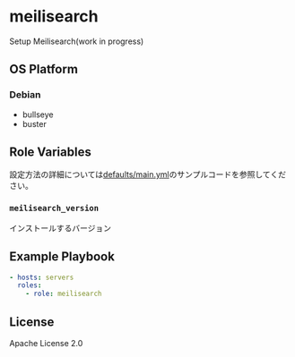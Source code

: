 meilisearch
=================

Setup Meilisearch(work in progress)

OS Platform
-----------------

### Debian

- bullseye
- buster

Role Variables
--------------

設定方法の詳細については[defaults/main.yml](defaults/main.yml)のサンプルコードを参照してください。

### `meilisearch_version`

インストールするバージョン

Example Playbook
--------------

```yaml
- hosts: servers
  roles:
    - role: meilisearch
```

License
--------------

Apache License 2.0
